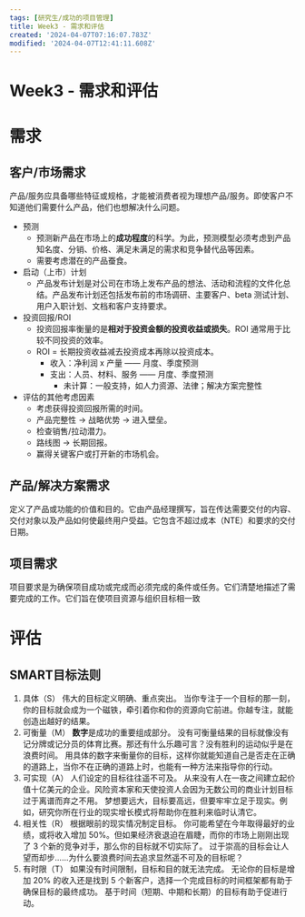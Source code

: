 ```yaml
---
tags: [研究生/成功的项目管理]
title: Week3 - 需求和评估
created: '2024-04-07T07:16:07.783Z'
modified: '2024-04-07T12:41:11.608Z'
---
```


# Week3 - 需求和评估
# 需求
## 客户/市场需求
产品/服务应具备哪些特征或规格，才能被消费者视为理想产品/服务。即使客户不知道他们需要什么产品，他们也想解决什么问题。
- 预测
  - 预测新产品在市场上的**成功程度**的科学。为此，预测模型必须考虑到产品知名度、分销、价格、满足未满足的需求和竞争替代品等因素。
  - 需要考虑潜在的产品蚕食。
- 启动（上市）计划
  - 产品发布计划是对公司在市场上发布产品的想法、活动和流程的文件化总结。产品发布计划还包括发布前的市场调研、主要客户、beta 测试计划、用户入职计划、文档和客户支持要求。
- 投资回报/ROI
  - 投资回报率衡量的是**相对于投资金额的投资收益或损失**。ROI 通常用于比较不同投资的效率。
  - ROI = 长期投资收益减去投资成本再除以投资成本。
    - 收入：净利润 x 产量 —— 月度、季度预测
    - 支出：人员、材料、服务 —— 月度、季度预测
      - 未计算：一般支持，如人力资源、法律；解决方案完整性
- 评估的其他考虑因素
  - 考虑获得投资回报所需的时间。
  - 产品完整性 → 战略优势 → 进入壁垒。
  - 检查销售/拉动潜力。
  - 路线图 → 长期回报。
  - 赢得关键客户或打开新的市场机会。

## 产品/解决方案需求
定义了产品或功能的价值和目的。它由产品经理撰写，旨在传达需要交付的内容、交付对象以及产品如何使最终用户受益。它包含不超过成本（NTE）和要求的交付日期。

## 项目需求
项目要求是为确保项目成功或完成而必须完成的条件或任务。它们清楚地描述了需要完成的工作。它们旨在使项目资源与组织目标相一致

# 评估
## SMART目标法则
1. 具体（S）
伟大的目标定义明确、重点突出。
当你专注于一个目标的那一刻，你的目标就会成为一个磁铁，牵引着你和你的资源向它前进。你越专注，就能创造出越好的结果。
2. 可衡量（M）
**数字**是成功的重要组成部分。
没有可衡量结果的目标就像没有记分牌或记分员的体育比赛。那还有什么乐趣可言？没有胜利的运动似乎是在浪费时间。
用具体的数字来衡量你的目标，这样你就能知道自己是否走在正确的道路上，当你不在正确的道路上时，也能有一种方法来指导你的行动。
3. 可实现（A）
人们设定的目标往往遥不可及。
从来没有人在一夜之间建立起价值十亿美元的企业。风险资本家和天使投资人会因为无数公司的商业计划目标过于离谱而弃之不用。
梦想要远大，目标要高远，但要牢牢立足于现实。例如，研究你所在行业的现实增长模式将帮助你在胜利来临时认清它。
4. 相关性（R）
根据眼前的现实情况制定目标。
你可能希望在今年取得最好的业绩，或将收入增加 50%。但如果经济衰退迫在眉睫，而你的市场上刚刚出现了 3 个新的竞争对手，那么你的目标就不切实际了。
过于崇高的目标会让人望而却步......为什么要浪费时间去追求显然遥不可及的目标呢？
5. 有时限（T）
如果没有时间限制，目标和目的就无法完成。
无论你的目标是增加 20% 的收入还是找到 5 个新客户，选择一个完成目标的时间框架都有助于确保目标的最终成功。
基于时间（短期、中期和长期）的目标有助于促进行动。
